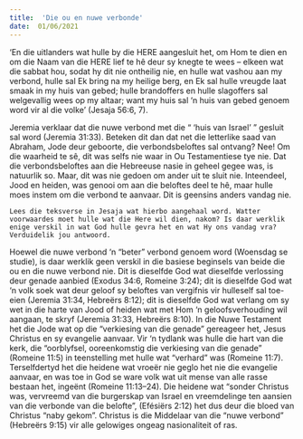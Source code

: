 ```yaml
---
title:  'Die ou en nuwe verbonde'
date:  01/06/2021
---
```


‘En die uitlanders wat hulle by die HERE aangesluit het, om Hom te dien en om die Naam van die HERE lief te hê deur sy knegte te wees – elkeen wat die sabbat hou, sodat hy dit nie ontheilig nie, en hulle wat vashou aan my verbond, hulle sal Ek bring na my heilige berg, en Ek sal hulle vreugde laat smaak in my huis van gebed; hulle brandoffers en hulle slagoffers sal welgevallig wees op my altaar; want my huis sal ‘n huis van gebed genoem word vir al die volke’ (Jesaja 56:6, 7).

Jeremia verklaar dat die nuwe verbond met die “ ‘huis van Israel’ ” gesluit sal word (Jeremia 31:33). Beteken dit dan dat net die letterlike saad van Abraham, Jode deur geboorte, die verbondsbeloftes sal ontvang? Nee! Om die waarheid te sê, dit was selfs nie waar in Ou Testamentiese tye nie. Dat die verbondsbeloftes aan die Hebreeuse nasie in geheel gegee was, is natuurlik so. Maar, dit was nie gedoen om ander uit te sluit nie. Inteendeel, Jood en heiden, was genooi om aan die beloftes deel te hê, maar hulle moes instem om die verbond te aanvaar. Dit is geensins anders vandag nie.

`Lees die teksverse in Jesaja wat hierbo aangehaal word. Watter voorwaardes moet hulle wat die Here wil dien, nakom? Is daar werklik enige verskil in wat God hulle gevra het en wat Hy ons vandag vra? Verduidelik jou antwoord.`

Hoewel die nuwe verbond ‘n “beter” verbond genoem word (Woensdag se studie), is daar werklik geen verskil in die basiese beginsels van beide die ou en die nuwe verbond nie. Dit is dieselfde God wat dieselfde verlossing deur genade aanbied (Exodus 34:6, Romeine 3:24); dit is dieselfde God wat ‘n volk soek wat deur geloof sy beloftes van vergifnis vir hulleself sal toe-eien (Jeremia 31:34, Hebreërs 8:12); dit is dieselfde God wat verlang om sy wet in die harte van Jood of heiden wat met Hom ‘n geloofsverhouding wil aangaan, te skryf (Jeremia 31:33, Hebreërs 8:10). In die Nuwe Testament het die Jode wat op die “verkiesing van die genade” gereageer het, Jesus Christus en sy evangelie aanvaar. Vir ‘n tydlank was hulle die hart van die kerk, die “oorblyfsel, ooreenkomstig die verkiesing van die genade” (Romeine 11:5) in teenstelling met hulle wat “verhard” was (Romeine 11:7). Terselfdertyd het die heidene wat vroeër nie geglo het nie die evangelie aanvaar, en was toe in God se ware volk wat uit mense van alle rasse bestaan het, ingeënt (Romeine 11:13–24). Die heidene wat “sonder Christus was, vervreemd van die burgerskap van Israel en vreemdelinge ten aansien van die verbonde van die belofte”, (Efésiërs 2:12) het dus deur die bloed van Christus “naby gekom”. Christus is die Middelaar van die “nuwe verbond” (Hebreërs 9:15) vir alle gelowiges ongeag nasionaliteit of ras.